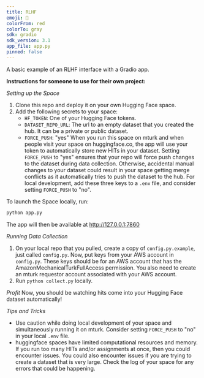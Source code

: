 ```yaml
---
title: RLHF
emoji: 🏢
colorFrom: red
colorTo: gray
sdk: gradio
sdk_version: 3.1
app_file: app.py
pinned: false
---
```


A basic example of an RLHF interface with a Gradio app.

**Instructions for someone to use for their own project:**

*Setting up the Space*

1. Clone this repo and deploy it on your own Hugging Face space.
2. Add the following secrets to your space:
   - `HF_TOKEN`: One of your Hugging Face tokens.
   - `DATASET_REPO_URL`: The url to an empty dataset that you created the hub. It
    can be a private or public dataset.
   - `FORCE_PUSH`: "yes"
   When you run this space on mturk and when people visit your space on
   huggingface.co, the app will use your token to automatically store new HITs
   in your dataset. Setting `FORCE_PUSH` to "yes" ensures that your repo will
   force push changes to the dataset during data collection. Otherwise,
   accidental manual changes to your dataset could result in your space getting
   merge conflicts as it automatically tries to push the dataset to the hub. For
   local development, add these three keys to a `.env` file, and consider setting
   `FORCE_PUSH` to "no".

To launch the Space locally, run:

```bash
python app.py
```

The app will then be available at http://127.0.0.1:7860

*Running Data Collection*

1. On your local repo that you pulled, create a copy of `config.py.example`,
   just called `config.py`. Now, put keys from your AWS account in `config.py`.
   These keys should be for an AWS account that has the
   AmazonMechanicalTurkFullAccess permission. You also need to
   create an mturk requestor account associated with your AWS account.
2. Run `python collect.py` locally.

*Profit*
Now, you should be watching hits come into your Hugging Face dataset
automatically!

*Tips and Tricks*
- Use caution while doing local development of your space and
simultaneously running it on mturk. Consider setting `FORCE_PUSH` to "no" in
your local `.env` file.
- huggingface spaces have limited computational resources and memory. If you
run too many HITs and/or assignments at once, then you could encounter issues.
You could also encounter issues if you are trying to create a dataset that is
very large. Check the log of your space for any errors that could be happening.

